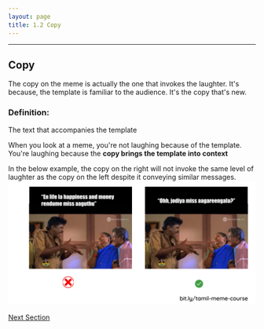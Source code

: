 ```yaml
---
layout: page
title: 1.2 Copy
---
```

---

## Copy
The copy on the meme is actually the one that invokes the laughter. It's because, the template is familiar to the audience. It's the copy that's new.

### **Definition**:
The text that accompanies the template

When you look at a meme, you're not laughing because of the template. You're laughing because the **copy brings the template into context**

In the below example, the copy on the right will not invoke the same level of laughter as the copy on the left despite it conveying similar messages.
![](/images/anatomy/copy.png)

<a href = '/13-situation/' class ='nav-button'> Next Section </a>

